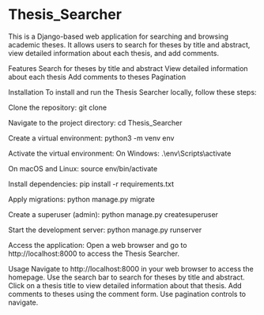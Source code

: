 # Thesis_Searcher

This is a Django-based web application for searching and browsing academic theses. It allows users to search for theses by title and abstract, view detailed information about each thesis, and add comments.



Features
Search for theses by title and abstract
View detailed information about each thesis
Add comments to theses
Pagination



Installation
To install and run the Thesis Searcher locally, follow these steps:

Clone the repository:
git clone <repository-url>

Navigate to the project directory:
cd Thesis_Searcher

Create a virtual environment:
python3 -m venv env


Activate the virtual environment:
On Windows:
.\env\Scripts\activate

On macOS and Linux:
source env/bin/activate


Install dependencies:
pip install -r requirements.txt

Apply migrations:
python manage.py migrate

Create a superuser (admin):
python manage.py createsuperuser

Start the development server:
python manage.py runserver

Access the application:
Open a web browser and go to http://localhost:8000 to access the Thesis Searcher.



Usage
Navigate to http://localhost:8000 in your web browser to access the homepage.
Use the search bar to search for theses by title and abstract.
Click on a thesis title to view detailed information about that thesis.
Add comments to theses using the comment form.
Use pagination controls to navigate.